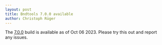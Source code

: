 ```yaml
---
layout: post
title: Bndtools 7.0.0 available
author: Christoph Rüger
---
```


The [7.0.0](https://github.com/bndtools/bnd/releases/tag/7.0.0) build is available as of Oct 06 2023.
Please try this out and report any issues.

